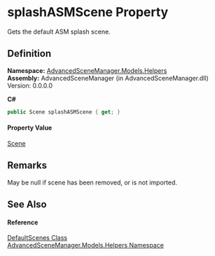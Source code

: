 # splashASMScene Property


Gets the default ASM splash scene.



## Definition
**Namespace:** <a href="N_AdvancedSceneManager_Models_Helpers.md">AdvancedSceneManager.Models.Helpers</a>  
**Assembly:** AdvancedSceneManager (in AdvancedSceneManager.dll) Version: 0.0.0.0

**C#**
``` C#
public Scene splashASMScene { get; }
```



#### Property Value
<a href="T_AdvancedSceneManager_Models_Scene.md">Scene</a>

## Remarks
May be null if scene has been removed, or is not imported.

## See Also


#### Reference
<a href="T_AdvancedSceneManager_Models_Helpers_DefaultScenes.md">DefaultScenes Class</a>  
<a href="N_AdvancedSceneManager_Models_Helpers.md">AdvancedSceneManager.Models.Helpers Namespace</a>  
